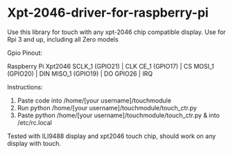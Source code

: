 # Xpt-2046-driver-for-raspberry-pi
Use this library for touch with any xpt-2046 chip compatible display.
Use for Rpi 3 and up, including all Zero models

Gpio Pinout:

Raspberry Pi      Xpt2046
SCLK_1 (GPIO21) |	CLK
CE_1 (GPIO17)	  | CS
MOSI_1 (GPIO20)	| DIN
MISO_1 (GPIO19)	| DO
GPIO26	        | IRQ

Instructions:
1. Paste code into /home/[your username]/touchmodule
2. Run python /home/[your username]/touchmodule/touch_ctr.py
3. Paste python /home/[your username]/touchmodule/touch_ctr.py & into /etc/rc.local


Tested with ILI9488 display and xpt2046 touch chip, should work on any display with touch.
